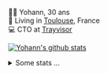 <p>
  👨🏻 <bold>Yohann</bold>, 30 ans<br/>
  💼 Living in <a href="https://www.google.com/maps?q=toulouse">Toulouse</a>, France<br/>
  💻 CTO at <a href="https://trayvisor.com/">Trayvisor</a><br/>
</p>

<a href="https://github.com/anuraghazra/github-readme-stats"><img align="center" src="https://github-readme-stats-dviw-8taegaswk-yohann84ls-projects.vercel.app//api?username=yohann84L&show_icons=true&include_all_commits=true" alt="Yohann's github stats" /> </a>


<details>
  <summary>Some stats ...</summary><br/>
  

<!--START_SECTION:waka-->
![Code Time](http://img.shields.io/badge/Code%20Time-1%2C385%20hrs%2048%20mins-blue)

![Profile Views](http://img.shields.io/badge/Profile%20Views-0-blue)

**🐱 My GitHub Data** 

> 📦 441.0 kB Used in GitHub's Storage 
 > 
> 🏆 622 Contributions in the Year 2025
 > 
> 🚫 Not Opted to Hire
 > 
> 📜 26 Public Repositories 
 > 
> 🔑 21 Private Repositories 
 > 
**I'm an Early 🐤** 

```text
🌞 Morning                38406 commits       ███████░░░░░░░░░░░░░░░░░░   29.21 % 
🌆 Daytime                76518 commits       ███████████████░░░░░░░░░░   58.20 % 
🌃 Evening                16361 commits       ███░░░░░░░░░░░░░░░░░░░░░░   12.45 % 
🌙 Night                  181 commits         ░░░░░░░░░░░░░░░░░░░░░░░░░   00.14 % 
```
📅 **I'm Most Productive on Thursday** 

```text
Monday                   25491 commits       █████░░░░░░░░░░░░░░░░░░░░   19.39 % 
Tuesday                  24686 commits       █████░░░░░░░░░░░░░░░░░░░░   18.78 % 
Wednesday                26352 commits       █████░░░░░░░░░░░░░░░░░░░░   20.04 % 
Thursday                 26382 commits       █████░░░░░░░░░░░░░░░░░░░░   20.07 % 
Friday                   26159 commits       █████░░░░░░░░░░░░░░░░░░░░   19.90 % 
Saturday                 964 commits         ░░░░░░░░░░░░░░░░░░░░░░░░░   00.73 % 
Sunday                   1432 commits        ░░░░░░░░░░░░░░░░░░░░░░░░░   01.09 % 
```


📊 **This Week I Spent My Time On** 

```text
🕑︎ Time Zone: Europe/Paris

💬 Programming Languages: 
Image (svg)              11 hrs 51 mins      ███████████████████████░░   93.30 % 
Other                    51 mins             ██░░░░░░░░░░░░░░░░░░░░░░░   06.70 % 

🔥 Editors: 
Figma                    9 hrs 28 mins       ███████████████████░░░░░░   74.51 % 
Zed                      2 hrs 57 mins       ██████░░░░░░░░░░░░░░░░░░░   23.32 % 
Notes                    16 mins             █░░░░░░░░░░░░░░░░░░░░░░░░   02.16 % 

💻 Operating System: 
Mac                      12 hrs 43 mins      █████████████████████████   100.00 % 
```

**I Mostly Code in Python** 

```text
Python                   26 repos            ██████████████░░░░░░░░░░░   54.17 % 
Jupyter Notebook         4 repos             ██░░░░░░░░░░░░░░░░░░░░░░░   08.33 % 
JavaScript               3 repos             ██░░░░░░░░░░░░░░░░░░░░░░░   06.25 % 
HTML                     2 repos             █░░░░░░░░░░░░░░░░░░░░░░░░   04.17 % 
Shell                    1 repo              █░░░░░░░░░░░░░░░░░░░░░░░░   02.08 % 
```




 Last Updated on 07/10/2025 00:49:06 UTC
<!--END_SECTION:waka-->
